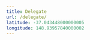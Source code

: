 ```yaml
---
title: Delegate
url: /delegate/
latitude: -37.043448000000005
longitude: 148.93957840000002
---
```

